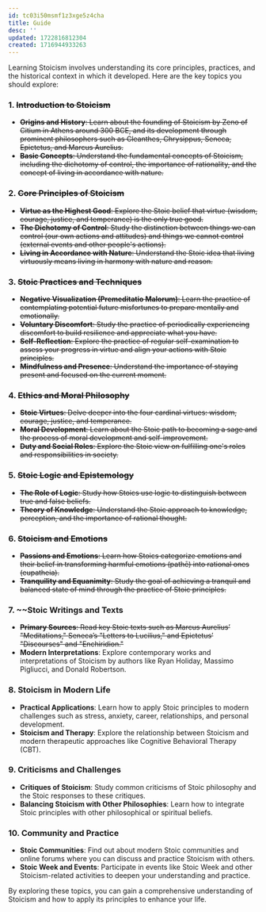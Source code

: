 ```yaml
---
id: tc03i50msmf1z3xge5z4cha
title: Guide
desc: ''
updated: 1722816812304
created: 1716944933263
---
```


Learning Stoicism involves understanding its core principles, practices, and the historical context in which it developed. Here are the key topics you should explore:

### 1. ~~**Introduction to Stoicism**~~
   - ~~**Origins and History**: Learn about the founding of Stoicism by Zeno of Citium in Athens around 300 BCE, and its development through prominent philosophers such as Cleanthes, Chrysippus, Seneca, Epictetus, and Marcus Aurelius.~~
   - ~~**Basic Concepts**: Understand the fundamental concepts of Stoicism, including the dichotomy of control, the importance of rationality, and the concept of living in accordance with nature.~~

### 2. ~~**Core Principles of Stoicism**~~
   - ~~**Virtue as the Highest Good**: Explore the Stoic belief that virtue (wisdom, courage, justice, and temperance) is the only true good.~~
   - ~~**The Dichotomy of Control**: Study the distinction between things we can control (our own actions and attitudes) and things we cannot control (external events and other people's actions).~~
   - ~~**Living in Accordance with Nature**: Understand the Stoic idea that living virtuously means living in harmony with nature and reason.~~

### 3. ~~**Stoic Practices and Techniques**~~
   - ~~**Negative Visualization (Premeditatio Malorum)**: Learn the practice of contemplating potential future misfortunes to prepare mentally and emotionally.~~
   - ~~**Voluntary Discomfort**: Study the practice of periodically experiencing discomfort to build resilience and appreciate what you have.~~
   - ~~**Self-Reflection**: Explore the practice of regular self-examination to assess your progress in virtue and align your actions with Stoic principles.~~
   - ~~**Mindfulness and Presence**: Understand the importance of staying present and focused on the current moment.~~

### 4. ~~**Ethics and Moral Philosophy**~~
   - ~~**Stoic Virtues**: Delve deeper into the four cardinal virtues: wisdom, courage, justice, and temperance.~~
   - ~~**Moral Development**: Learn about the Stoic path to becoming a sage and the process of moral development and self-improvement.~~
   - ~~**Duty and Social Roles**: Explore the Stoic view on fulfilling one's roles and responsibilities in society.~~

### 5. ~~**Stoic Logic and Epistemology**~~
   - ~~**The Role of Logic**: Study how Stoics use logic to distinguish between true and false beliefs.~~
   - ~~**Theory of Knowledge**: Understand the Stoic approach to knowledge, perception, and the importance of rational thought.~~

### 6. ~~**Stoicism and Emotions**~~
   - ~~**Passions and Emotions**: Learn how Stoics categorize emotions and their belief in transforming harmful emotions (pathē) into rational ones (eupatheia).~~
   - ~~**Tranquility and Equanimity**: Study the goal of achieving a tranquil and balanced state of mind through the practice of Stoic principles.~~

### 7. ~~**Stoic Writings and Texts**
   - ~~**Primary Sources**: Read key Stoic texts such as Marcus Aurelius’ "Meditations," Seneca’s "Letters to Lucilius," and Epictetus’ "Discourses" and "Enchiridion."~~
   - **Modern Interpretations**: Explore contemporary works and interpretations of Stoicism by authors like Ryan Holiday, Massimo Pigliucci, and Donald Robertson.

### 8. **Stoicism in Modern Life**
   - **Practical Applications**: Learn how to apply Stoic principles to modern challenges such as stress, anxiety, career, relationships, and personal development.
   - **Stoicism and Therapy**: Explore the relationship between Stoicism and modern therapeutic approaches like Cognitive Behavioral Therapy (CBT).

### 9. **Criticisms and Challenges**
   - **Critiques of Stoicism**: Study common criticisms of Stoic philosophy and the Stoic responses to these critiques.
   - **Balancing Stoicism with Other Philosophies**: Learn how to integrate Stoic principles with other philosophical or spiritual beliefs.

### 10. **Community and Practice**
   - **Stoic Communities**: Find out about modern Stoic communities and online forums where you can discuss and practice Stoicism with others.
   - **Stoic Week and Events**: Participate in events like Stoic Week and other Stoicism-related activities to deepen your understanding and practice.

By exploring these topics, you can gain a comprehensive understanding of Stoicism and how to apply its principles to enhance your life.